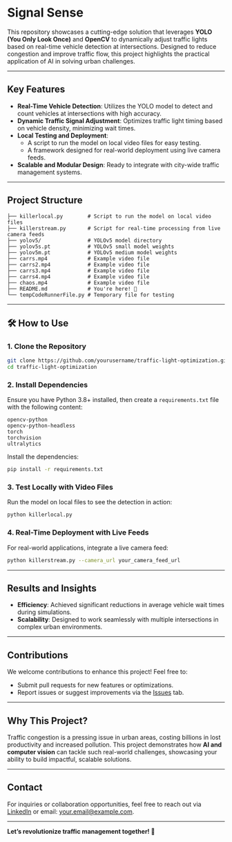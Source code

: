 # Signal Sense

This repository showcases a cutting-edge solution that leverages **YOLO (You Only Look Once)** and **OpenCV** to dynamically adjust traffic lights based on real-time vehicle detection at intersections. Designed to reduce congestion and improve traffic flow, this project highlights the practical application of AI in solving urban challenges.

---

## Key Features

- **Real-Time Vehicle Detection**: Utilizes the YOLO model to detect and count vehicles at intersections with high accuracy.
- **Dynamic Traffic Signal Adjustment**: Optimizes traffic light timing based on vehicle density, minimizing wait times.
- **Local Testing and Deployment**:
  - A script to run the model on local video files for easy testing.
  - A framework designed for real-world deployment using live camera feeds.
- **Scalable and Modular Design**: Ready to integrate with city-wide traffic management systems.

---

## Project Structure

```plaintext
├── killerlocal.py        # Script to run the model on local video files
├── killerstream.py       # Script for real-time processing from live camera feeds
├── yolov5/               # YOLOv5 model directory
├── yolov5s.pt            # YOLOv5 small model weights
├── yolov5m.pt            # YOLOv5 medium model weights
├── carrs.mp4             # Example video file
├── carrs2.mp4            # Example video file
├── carrs3.mp4            # Example video file
├── carrs4.mp4            # Example video file
├── chaos.mp4             # Example video file
├── README.md             # You're here! 🎉
└── tempCodeRunnerFile.py # Temporary file for testing
```

---

## 🛠️ How to Use

### 1. Clone the Repository
```bash
git clone https://github.com/yourusername/traffic-light-optimization.git
cd traffic-light-optimization
```

### 2. Install Dependencies
Ensure you have Python 3.8+ installed, then create a `requirements.txt` file with the following content:

```plaintext
opencv-python
opencv-python-headless
torch
torchvision
ultralytics
```

Install the dependencies:
```bash
pip install -r requirements.txt
```

### 3. Test Locally with Video Files
Run the model on local files to see the detection in action:
```bash
python killerlocal.py
```

### 4. Real-Time Deployment with Live Feeds
For real-world applications, integrate a live camera feed:
```bash
python killerstream.py --camera_url your_camera_feed_url
```

---

## Results and Insights
- **Efficiency**: Achieved significant reductions in average vehicle wait times during simulations.
- **Scalability**: Designed to work seamlessly with multiple intersections in complex urban environments.

---

## Contributions
We welcome contributions to enhance this project! Feel free to:
- Submit pull requests for new features or optimizations.
- Report issues or suggest improvements via the [Issues](https://github.com/yourusername/traffic-light-optimization/issues) tab.

---

## Why This Project?
Traffic congestion is a pressing issue in urban areas, costing billions in lost productivity and increased pollution. This project demonstrates how **AI and computer vision** can tackle such real-world challenges, showcasing your ability to build impactful, scalable solutions.

---

## Contact
For inquiries or collaboration opportunities, feel free to reach out via [LinkedIn](https://www.linkedin.com/in/yourprofile) or email: your.email@example.com.

---

**Let’s revolutionize traffic management together! 🚦**
